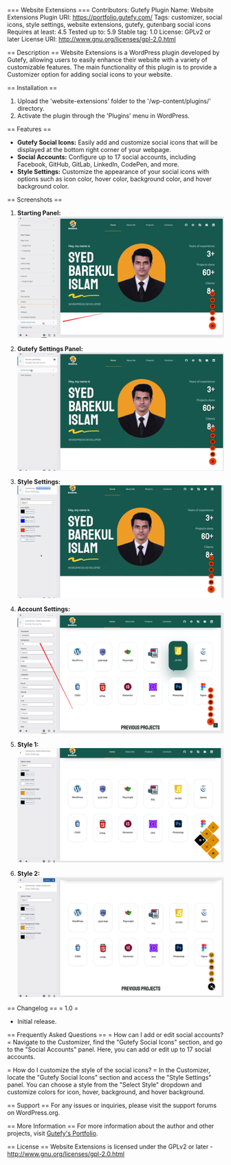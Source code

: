 === Website Extensions ===
Contributors: Gutefy
Plugin Name: Website Extensions
Plugin URI: https://portfolio.gutefy.com/
Tags: customizer, social icons, style settings, website extensions, gutefy, gutenbarg social icons
Requires at least: 4.5
Tested up to: 5.9
Stable tag: 1.0
License: GPLv2 or later
License URI: http://www.gnu.org/licenses/gpl-2.0.html

== Description ==
Website Extensions is a WordPress plugin developed by Gutefy, allowing users to easily enhance their website with a variety of customizable features. The main functionality of this plugin is to provide a Customizer option for adding social icons to your website.

== Installation ==

1. Upload the 'website-extensions' folder to the '/wp-content/plugins/' directory.
2. Activate the plugin through the 'Plugins' menu in WordPress.

== Features ==

- **Gutefy Social Icons:** Easily add and customize social icons that will be displayed at the bottom right corner of your webpage.
- **Social Accounts:** Configure up to 17 social accounts, including Facebook, GitHub, GitLab, LinkedIn, CodePen, and more.
- **Style Settings:** Customize the appearance of your social icons with options such as icon color, hover color, background color, and hover background color.

== Screenshots ==

1. **Starting Panel:**
   ![Starting Panel](assets/starting-panel.jpg)

2. **Gutefy Settings Panel:**
   ![Gutefy Settings Panel](assets/settings-panel.jpg)

3. **Style Settings:**
   ![Style Settings](assets/style-settings.jpg)

4. **Account Settings:**
   ![Account Settings](assets/accounts-setting.jpg)

5. **Style 1:**
   ![Style 1](assets/style-one.jpg)

6. **Style 2:**
   ![Style 1](assets/style-two.jpg)

== Changelog ==
= 1.0 =

- Initial release.

== Frequently Asked Questions ==
= How can I add or edit social accounts? =
Navigate to the Customizer, find the "Gutefy Social Icons" section, and go to the "Social Accounts" panel. Here, you can add or edit up to 17 social accounts.

= How do I customize the style of the social icons? =
In the Customizer, locate the "Gutefy Social Icons" section and access the "Style Settings" panel. You can choose a style from the "Select Style" dropdown and customize colors for icon, hover, background, and hover background.

== Support ==
For any issues or inquiries, please visit the support forums on WordPress.org.

== More Information ==
For more information about the author and other projects, visit [Gutefy's Portfolio](https://portfolio.gutefy.com/).

== License ==
Website Extensions is licensed under the GPLv2 or later - http://www.gnu.org/licenses/gpl-2.0.html
